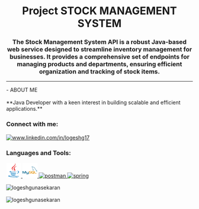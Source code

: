 <h1 align="center">Project STOCK MANAGEMENT SYSTEM</h1>
<h3 align="center">The Stock Management System API is a robust Java-based web service designed to streamline inventory management for businesses. It provides a comprehensive set of endpoints for managing products and departments, ensuring efficient organization and tracking of stock items.</h3>
<hr>
- ABOUT ME<br><br> **Java Developer with a keen interest in building scalable and efficient applications.**

<h3 align="left">Connect with me:</h3>
<p align="left">
<a href="www.linkedin.com/in/logeshg17" target="blank"><img align="center" src="https://raw.githubusercontent.com/rahuldkjain/github-profile-readme-generator/master/src/images/icons/Social/linked-in-alt.svg" alt="www.linkedin.com/in/logeshg17" height="30" width="40" /></a>
</p>

<h3 align="left">Languages and Tools:</h3>
<p align="left"> <a href="https://www.java.com" target="_blank" rel="noreferrer"> <img src="https://raw.githubusercontent.com/devicons/devicon/master/icons/java/java-original.svg" alt="java" width="40" height="40"/> </a> <a href="https://www.mysql.com/" target="_blank" rel="noreferrer"> <img src="https://raw.githubusercontent.com/devicons/devicon/master/icons/mysql/mysql-original-wordmark.svg" alt="mysql" width="40" height="40"/> </a> <a href="https://postman.com" target="_blank" rel="noreferrer"> <img src="https://www.vectorlogo.zone/logos/getpostman/getpostman-icon.svg" alt="postman" width="40" height="40"/> </a> <a href="https://spring.io/" target="_blank" rel="noreferrer"> <img src="https://www.vectorlogo.zone/logos/springio/springio-icon.svg" alt="spring" width="40" height="40"/> </a> </p>

<p><img align="center" src="https://github-readme-stats.vercel.app/api/top-langs?username=logeshgunasekaran&show_icons=true&locale=en&layout=compact" alt="logeshgunasekaran" /></p>

<p><img align="center" src="https://github-readme-streak-stats.herokuapp.com/?user=logeshgunasekaran&" alt="logeshgunasekaran" /></p>

